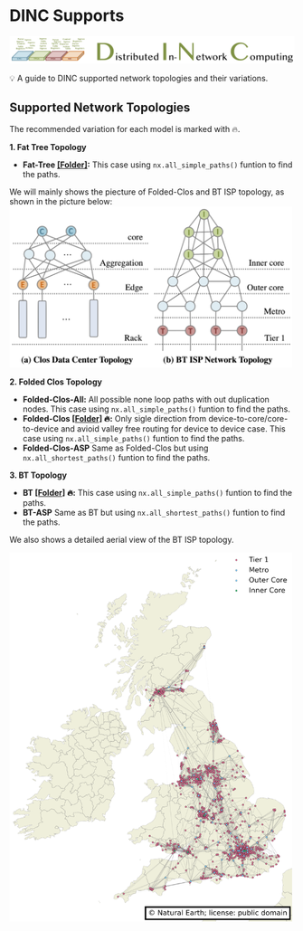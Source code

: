 # DINC Supports
![DINC Logo](../../images/logo.png)
<aside>
💡 A guide to DINC supported network topologies and their variations.

</aside>


## Supported Network Topologies

<!--Each ML model can be mapped to a data plane in multiple ways. The three common ways are Direct Map (DM), Lookup Based (LB) and Encode Based (EB). In addition, there are multiple other ways, often a variation of the three, marked as Type_N. 

Mappings marked as EB, DM or LB are suitable only with the performance use case. In these cases, stage allocation is better with manual optimization (better than in the paper). -->

The recommended variation for each model is marked with 🔥.

**1. Fat Tree Topology** 

- **Fat-Tree [[Folder]](../../topologies/Fat-Tree):** This case using `nx.all_simple_paths()` funtion to find the paths.

We will mainly shows the piecture of Folded-Clos and BT ISP topology, as shown in the picture below:
<img src="../../images/topos.png" width = "500"  align= left/>

**2. Folded Clos Topology**  

- **Folded-Clos-All:** All possible none loop paths with out duplication nodes. This case using `nx.all_simple_paths()` funtion to find the paths.
- **Folded-Clos [[Folder]](../../topologies/Folded-Clos) 🔥:** Only sigle direction from device-to-core/core-to-device and avioid valley free routing for device to device case. This case using `nx.all_simple_paths()` funtion to find the paths.
- **Folded-Clos-ASP** Same as Folded-Clos but using `nx.all_shortest_paths()` funtion to find the paths.

**3. BT Topology**  

- **BT [[Folder]](../../topologies/BT) 🔥:** This case using `nx.all_simple_paths()` funtion to find the paths.
- **BT-ASP** Same as BT but using `nx.all_shortest_paths()` funtion to find the paths.

We also shows a detailed aerial view of the BT ISP topology.

<img src="../../images/BT-UK-topo.png" width = "500"  align= left/>
